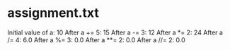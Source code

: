# assignment.txt
Initial value of a: 10
After a += 5: 15
After a -= 3: 12
After a *= 2: 24
After a /= 4: 6.0
After a %= 3: 0.0
After a **= 2: 0.0
After a //= 2: 0.0
